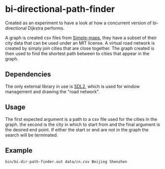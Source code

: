 # bi-directional-path-finder

Created as an experiment to have a look at how a concurrent version of bi-directional Dijkstra performs.

A graph is created csv files from [Simple-maps](https://simplemaps.com/), they have a subset of their city data that can be used under an MIT license. A virtual road network is created by simply join cities that are close together. The graph created is then used to find the shortest path between to cities that appear in the graph.

## Dependencies
The only external library in use is [SDL2](https://www.libsdl.org/), which is used for window management and drawing the "road network".

## Usage
The first expected argument is a path to a csv file used for the cities in the graph. the second is the city in which to start from and the final argument is the desired end point. If either the start or end are not in the graph the search will be terminated. 

## Example 
```
bin/bi-dir-path-finder.out data/cn.csv Beijing Shenzhen
```

